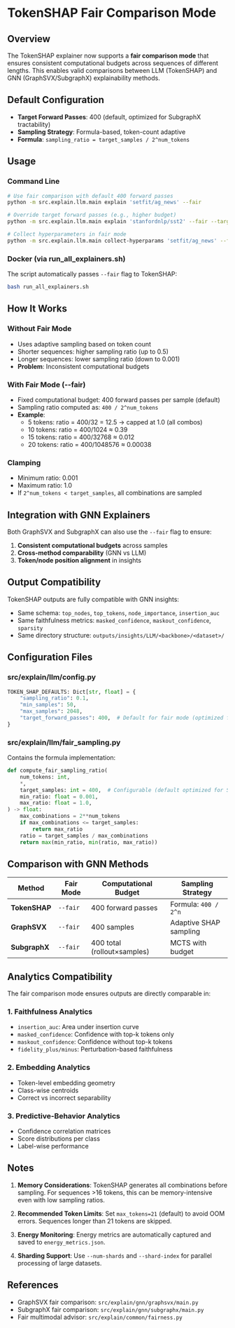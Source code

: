 # TokenSHAP Fair Comparison Mode

## Overview

The TokenSHAP explainer now supports a **fair comparison mode** that ensures consistent computational budgets across sequences of different lengths. This enables valid comparisons between LLM (TokenSHAP) and GNN (GraphSVX/SubgraphX) explainability methods.

## Default Configuration

- **Target Forward Passes**: 400 (default, optimized for SubgraphX tractability)
- **Sampling Strategy**: Formula-based, token-count adaptive
- **Formula**: `sampling_ratio = target_samples / 2^num_tokens`

## Usage

### Command Line

```bash
# Use fair comparison with default 400 forward passes
python -m src.explain.llm.main explain 'setfit/ag_news' --fair

# Override target forward passes (e.g., higher budget)
python -m src.explain.llm.main explain 'stanfordnlp/sst2' --fair --target-forward-passes 1000

# Collect hyperparameters in fair mode
python -m src.explain.llm.main collect-hyperparams 'setfit/ag_news' --fair --target-forward-passes 400
```

### Docker (via run_all_explainers.sh)

The script automatically passes `--fair` flag to TokenSHAP:

```bash
bash run_all_explainers.sh
```

## How It Works

### Without Fair Mode
- Uses adaptive sampling based on token count
- Shorter sequences: higher sampling ratio (up to 0.5)
- Longer sequences: lower sampling ratio (down to 0.001)
- **Problem**: Inconsistent computational budgets

### With Fair Mode (--fair)
- Fixed computational budget: 400 forward passes per sample (default)
- Sampling ratio computed as: `400 / 2^num_tokens`
- **Example**:
  - 5 tokens: ratio = 400/32 = 12.5 → capped at 1.0 (all combos)
  - 10 tokens: ratio = 400/1024 ≈ 0.39
  - 15 tokens: ratio = 400/32768 ≈ 0.012
  - 20 tokens: ratio = 400/1048576 ≈ 0.00038

### Clamping
- Minimum ratio: 0.001
- Maximum ratio: 1.0
- If `2^num_tokens < target_samples`, all combinations are sampled

## Integration with GNN Explainers

Both GraphSVX and SubgraphX can also use the `--fair` flag to ensure:
1. **Consistent computational budgets** across samples
2. **Cross-method comparability** (GNN vs LLM)
3. **Token/node position alignment** in insights

## Output Compatibility

TokenSHAP outputs are fully compatible with GNN insights:
- Same schema: `top_nodes`, `top_tokens`, `node_importance`, `insertion_auc`
- Same faithfulness metrics: `masked_confidence`, `maskout_confidence`, `sparsity`
- Same directory structure: `outputs/insights/LLM/<backbone>/<dataset>/`

## Configuration Files

### src/explain/llm/config.py
```python
TOKEN_SHAP_DEFAULTS: Dict[str, float] = {
    "sampling_ratio": 0.1,
    "min_samples": 50,
    "max_samples": 2048,
    "target_forward_passes": 400,  # Default for fair mode (optimized for SubgraphX)
}
```

### src/explain/llm/fair_sampling.py
Contains the formula implementation:
```python
def compute_fair_sampling_ratio(
    num_tokens: int,
    *,
    target_samples: int = 400,  # Configurable (default optimized for SubgraphX)
    min_ratio: float = 0.001,
    max_ratio: float = 1.0,
) -> float:
    max_combinations = 2**num_tokens
    if max_combinations <= target_samples:
        return max_ratio
    ratio = target_samples / max_combinations
    return max(min_ratio, min(ratio, max_ratio))
```

## Comparison with GNN Methods

| Method | Fair Mode | Computational Budget | Sampling Strategy |
|--------|-----------|---------------------|-------------------|
| **TokenSHAP** | `--fair` | 400 forward passes | Formula: `400 / 2^n` |
| **GraphSVX** | `--fair` | 400 samples | Adaptive SHAP sampling |
| **SubgraphX** | `--fair` | 400 total (rollout×samples) | MCTS with budget |

## Analytics Compatibility

The fair comparison mode ensures outputs are directly comparable in:

### 1. Faithfulness Analytics
- `insertion_auc`: Area under insertion curve
- `masked_confidence`: Confidence with top-k tokens only
- `maskout_confidence`: Confidence without top-k tokens
- `fidelity_plus/minus`: Perturbation-based faithfulness

### 2. Embedding Analytics
- Token-level embedding geometry
- Class-wise centroids
- Correct vs incorrect separability

### 3. Predictive-Behavior Analytics
- Confidence correlation matrices
- Score distributions per class
- Label-wise performance

## Notes

1. **Memory Considerations**: TokenSHAP generates all combinations before sampling. For sequences >16 tokens, this can be memory-intensive even with low sampling ratios.

2. **Recommended Token Limits**: Set `max_tokens=21` (default) to avoid OOM errors. Sequences longer than 21 tokens are skipped.

3. **Energy Monitoring**: Energy metrics are automatically captured and saved to `energy_metrics.json`.

4. **Sharding Support**: Use `--num-shards` and `--shard-index` for parallel processing of large datasets.

## References

- GraphSVX fair comparison: `src/explain/gnn/graphsvx/main.py`
- SubgraphX fair comparison: `src/explain/gnn/subgraphx/main.py`
- Fair multimodal advisor: `src/explain/common/fairness.py`

